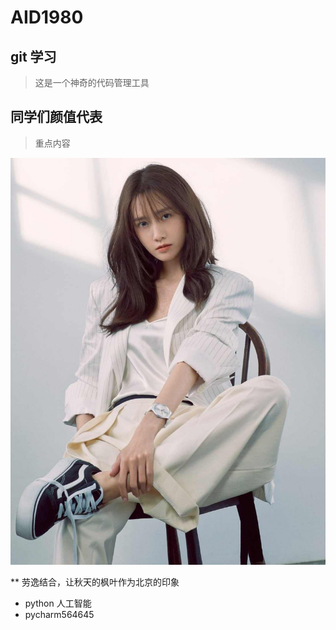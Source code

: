 # AID1980

## git 学习

> 这是一个神奇的代码管理工具

## 同学们颜值代表

> 重点内容

![](./yun.jpg)

** 劳逸结合，让秋天的枫叶作为北京的印象
* python 人工智能
* pycharm564645
